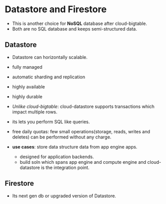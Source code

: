 # Datastore and Firestore

- This is another choice for **NoSQL** database after cloud-bigtable.
- Both are no SQL database and keeps semi-structured data.

## Datastore

- Datastore can horizontally scalable.
- fully managed
- automatic sharding and replication
- highly available
- highly durable
- *Unlike cloud-bigtable*: cloud-datastore supports transactions which impact multiple rows.
- its lets you perform SQL like queries.
- free daily quotas: few small operations(storage, reads, writes and deletes) can be performed without any charge.

- **use cases**: store data structure data from app engine apps.
  - designed for application backends.
  - build soln which spans app engine and compute engine and cloud-datastore is the integration point.
  
## Firestore

- Its next gen db or upgraded version of Datastore.
